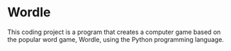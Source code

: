 # Wordle
This coding project is a program that creates a computer game based on the popular word game, Wordle, using the Python programming language.
